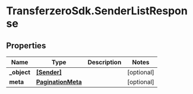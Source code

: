 # TransferzeroSdk.SenderListResponse

## Properties
Name | Type | Description | Notes
------------ | ------------- | ------------- | -------------
**_object** | [**[Sender]**](Sender.md) |  | [optional] 
**meta** | [**PaginationMeta**](PaginationMeta.md) |  | [optional] 


